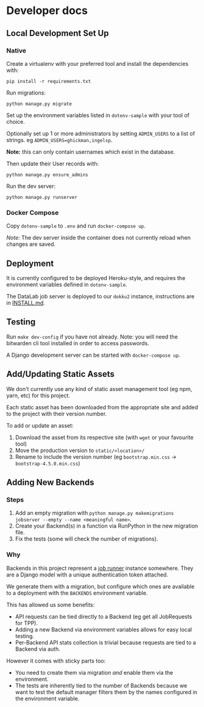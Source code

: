 # Developer docs

## Local Development Set Up
### Native
Create a virtualenv with your preferred tool and install the dependencies with:

    pip install -r requirements.txt


Run migrations:

    python manage.py migrate


Set up the environment variables listed in `dotenv-sample` with your tool of choice.


Optionally set up 1 or more administrators by setting `ADMIN_USERS` to a list of strings.
eg `ADMIN_USERS=ghickman,ingelsp`.

**Note:** this can only contain usernames which exist in the database.

Then update their User records with:

    python manage.py ensure_admins


Run the dev server:

    python manage.py runserver

### Docker Compose
Copy `dotenv-sample` to `.env` and run `docker-compose up`.

*Note:* The dev server inside the container does not currently reload when changes are saved.

## Deployment
It is currently configured to be deployed Heroku-style, and requires
the environment variables defined in `dotenv-sample`.

The DataLab job server is deployed to our `dokku2` instance, instructions are in [INSTALL.md](INSTALL.md).

## Testing

Run `make dev-config` if you have not already. Note: you will need the
bitwarden cli tool installed in order to access passwords.

A Django development server can be started with `docker-compose up`.

## Add/Updating Static Assets
We don't currently use any kind of static asset management tool (eg npm, yarn,
etc) for this project.

Each static asset has been downloaded from the appropriate site and added to
the project with their version number.

To add or update an asset:

1. Download the asset from its respective site (with `wget` or your favourite tool)
1. Move the production version to `static/<location>/`
1. Rename to include the version number (eg `bootstrap.min.css` -> `bootstrap-4.5.0.min.css`)

## Adding New Backends

### Steps
1. Add an empty migration with `python manage.py makemigrations jobserver --empty --name <meaningful name>`.
1. Create your Backend(s) in a function via RunPython in the new migration file.
1. Fix the tests (some will check the number of migrations).

### Why
Backends in this project represent a [job runner](https://github.com/opensafely-core/job-runner) instance somewhere.
They are a Django model with a unique authentication token attached.

We generate them with a migration, but configure which ones are available to a deployment with the `BACKENDS` environment variable.

This has allowed us some benefits:
* API requests can be tied directly to a Backend (eg get all JobRequests for TPP).
* Adding a new Backend via environment variables allows for easy local testing.
* Per-Backend API stats collection is trivial because requests are tied to a Backend via auth.

However it comes with sticky parts too:
* You need to create them via migration _and_ enable them via the environment.
* The tests are inherently tied to the number of Backends because we want to test the default manager filters them by the names configured in the environment variable.
